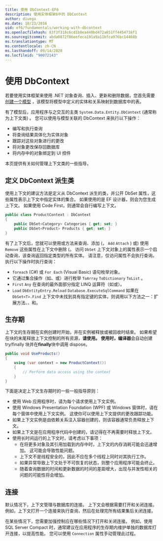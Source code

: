 ```yaml
---
title: 使用 DbContext-EF6
description: 使用实体框架6中的 DbContext
author: divega
ms.date: 10/23/2016
uid: ef6/fundamentals/working-with-dbcontext
ms.openlocfilehash: 83f3f318c6cd1b0ea440bd472a651ff4454716f1
ms.sourcegitcommit: abda0872f86eefeca191a9a11bfca976bc14468b
ms.translationtype: MT
ms.contentlocale: zh-CN
ms.lasthandoff: 09/14/2020
ms.locfileid: "90072143"
---
```

# <a name="working-with-dbcontext"></a>使用 DbContext

若要使用实体框架来使用 .NET 对象查询、插入、更新和删除数据，您首先需要 [创建一个模型](xref:ef6/modeling/index) ，该模型将模型中定义的实体和关系映射到数据库中的表。

有了模型后，应用程序与之交互的主类 `System.Data.Entity.DbContext` (通常称为上下文类) 。 您可以使用与模型关联的 DbContext 来执行以下操作：
- 编写和执行查询   
- 将查询结果具体化为实体对象
- 跟踪对这些对象进行的更改
- 将对象更改保存回数据库
- 将内存中的对象绑定到 UI 控件

本页提供有关如何管理上下文类的一些指导。  

## <a name="defining-a-dbcontext-derived-class"></a>定义 DbContext 派生类  

使用上下文的建议方法是定义从 DbContext 派生的类，并公开 DbSet 属性，这些属性表示上下文中指定实体的集合。 如果使用的是 EF 设计器，则会为您生成上下文。 如果使用 Code First，则通常会自行编写上下文。  

``` csharp
public class ProductContext : DbContext
{
    public DbSet<Category> Categories { get; set; }
    public DbSet<Product> Products { get; set; }
}
```  

有了上下文后，您就可以使用或方法来查询、添加 (， `Add` `Attach` ) 或) 使用 `Remove` 这些属性在上下文中删除 (。 访问 `DbSet` 上下文对象上的属性表示一个启动查询，该查询返回指定类型的所有实体。 请注意，仅访问属性不会执行查询。 执行以下操作时执行查询：  

- `foreach` (C#) 或 `For Each` (Visual Basic) 语句枚举对象。  
- 它通过集合操作（如、或）进行枚举 `ToArray` `ToDictionary` `ToList` 。  
- `First` `Any` 在查询的最外面部分指定 LINQ 运算符（如或）。  
- `Load` `DbEntityEntry.Reload` `Database.ExecuteSqlCommand` 如果在 `DbSet<T>.Find` 上下文中未找到具有指定键的实体，则调用以下方法之一：扩展方法、、和。  

## <a name="lifetime"></a>生存期  

上下文的生存期在实例创建时开始，并在实例被释放或被回收时结束。 如果希望在块的末尾释放上下文控制的所有资源，**请使用。** **使用时，编译器**会自动创建 try/finally 块并在**finally**块中调用 dispose。  

``` csharp
public void UseProducts()
{
    using (var context = new ProductContext())
    {     
        // Perform data access using the context
    }
}
```  

下面是决定上下文生存期时的一些一般指导原则：  

- 使用 Web 应用程序时，请为每个请求使用上下文实例。  
- 使用 Windows Presentation Foundation (WPF) 或 Windows 窗体时，请在每个窗体中使用上下文实例。 这使你可以使用上下文提供的更改跟踪功能。  
- 如果上下文实例是由依赖关系注入容器创建的，则该容器通常负责释放上下文。
- 如果上下文是在应用程序代码中创建的，请记得在不再需要时释放上下文。  
- 使用长时间运行的上下文时，请考虑以下事项：  
    - 在将更多对象及其引用加载到内存中时，上下文的内存消耗可能会迅速增加。 这可能会导致性能问题。  
    - 上下文不是线程安全的，因此不应在多个线程上同时对其执行工作。
    - 如果异常导致上下文处于不可恢复的状态，则整个应用程序可能会终止。  
    - 随着查询数据的时间和更新数据的时间的差距增大，出现与并发性相关的问题的可能性将会增加。  

## <a name="connections"></a>连接  

默认情况下，上下文管理与数据库的连接。 上下文会根据需要打开和关闭连接。 例如，上下文打开一个连接来执行查询，然后在处理完所有结果集后关闭连接。  

在某些情况下，您需要加强控制应在哪些情况下打开和关闭连接。 例如，使用 SQL Server Compact 时，通常建议在应用程序的生存期内维护单独的数据库打开连接，以提高性能。 您可以使用 `Connection` 属性手动管理此过程。  

